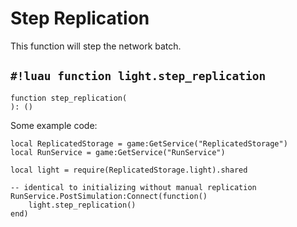 # Step Replication

This function will step the network batch.

## `#!luau function light.step_replication`

```luau title='<!-- client --> <!-- server --> <!-- shared --> <!-- sync -->'
function step_replication(
): ()
```

Some example code:

```luau
local ReplicatedStorage = game:GetService("ReplicatedStorage")
local RunService = game:GetService("RunService")

local light = require(ReplicatedStorage.light).shared

-- identical to initializing without manual replication
RunService.PostSimulation:Connect(function()
    light.step_replication()
end)
```
